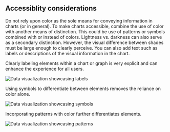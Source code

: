 ## Accessiblity considerations

Do not rely upon color as the sole means for conveying information in charts (or in general). To make charts accessible, combine the use of color with another means of distinction. This could be use of patterns or symbols combined with or instead of colors. Lightness vs. darkness can also serve as a secondary distinction. However, the visual difference between shades must be large enough to clearly perceive. You can also add text such as labels or descriptions of the visual information in the chart.

Clearly labeling elements within a chart or graph is very explicit and can enhance the experience for all users.

![Data visualization showcasing labels](/assets/patterns/data-visualization/color-usage/data-visualization-ally-label.png)

Using symbols to differentiate between elements removes the reliance on color alone.

![Data visualization showcasing symbols](/assets/patterns/data-visualization/color-usage/data-visualization-ally-symbol.png)

Incorporating patterns with color further differentiates elements.

![Data visualization showcasing patterns](/assets/patterns/data-visualization/color-usage/data-visualization-ally-pattern.png)
